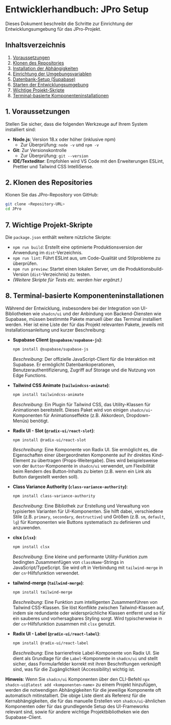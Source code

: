 # Entwicklerhandbuch: JPro Setup

Dieses Dokument beschreibt die Schritte zur Einrichtung der Entwicklungsumgebung für das JPro-Projekt.

## Inhaltsverzeichnis

1.  [Voraussetzungen](#voraussetzungen)
2.  [Klonen des Repositories](#klonen-des-repositories)
3.  [Installation der Abhängigkeiten](#installation-der-abhängigkeiten)
4.  [Einrichtung der Umgebungsvariablen](#einrichtung-der-umgebungsvariablen)
5.  [Datenbank-Setup (Supabase)](#datenbank-setup-supabase)
6.  [Starten der Entwicklungsumgebung](#starten-der-entwicklungsumgebung)
7.  [Wichtige Projekt-Skripte](#wichtige-projekt-skripte)
8.  [Terminal-basierte Komponenteninstallationen](#terminal-basierte-komponenteninstallationen)

## 1. Voraussetzungen

Stellen Sie sicher, dass die folgenden Werkzeuge auf Ihrem System installiert sind:

-   **Node.js**: Version 18.x oder höher (inklusive npm)
    -   Zur Überprüfung: `node -v` und `npm -v`
-   **Git**: Zur Versionskontrolle
    -   Zur Überprüfung: `git --version`
-   **IDE/Texteditor**: Empfohlen wird VS Code mit den Erweiterungen ESLint, Prettier und Tailwind CSS IntelliSense.

## 2. Klonen des Repositories

Klonen Sie das JPro-Repository von GitHub:

```bash
git clone <Repository-URL>
cd JPro
```

## 7. Wichtige Projekt-Skripte

Die `package.json` enthält weitere nützliche Skripte:

-   `npm run build`: Erstellt eine optimierte Produktionsversion der Anwendung im `dist`-Verzeichnis.
-   `npm run lint`: Führt ESLint aus, um Code-Qualität und Stilprobleme zu überprüfen.
-   `npm run preview`: Startet einen lokalen Server, um die Produktionsbuild-Version (`dist`-Verzeichnis) zu testen.
-   *(Weitere Skripte für Tests etc. werden hier ergänzt.)*

## 8. Terminal-basierte Komponenteninstallationen

Während der Entwicklung, insbesondere bei der Integration von UI-Bibliotheken wie `shadcn/ui` und der Anbindung von Backend-Diensten wie Supabase, müssen bestimmte Pakete manuell über das Terminal installiert werden. Hier ist eine Liste der für das Projekt relevanten Pakete, jeweils mit Installationsanleitung und kurzer Beschreibung:

-   **Supabase Client (`@supabase/supabase-js`)**:
    ```bash
    npm install @supabase/supabase-js
    ```
    *Beschreibung*: Der offizielle JavaScript-Client für die Interaktion mit Supabase. Er ermöglicht Datenbankoperationen, Benutzerauthentifizierung, Zugriff auf Storage und die Nutzung von Edge Functions.

-   **Tailwind CSS Animate (`tailwindcss-animate`)**:
    ```bash
    npm install tailwindcss-animate
    ```
    *Beschreibung*: Ein Plugin für Tailwind CSS, das Utility-Klassen für Animationen bereitstellt. Dieses Paket wird von einigen `shadcn/ui`-Komponenten für Animationseffekte (z.B. Akkordeon, Dropdown-Menüs) benötigt.

-   **Radix UI - Slot (`@radix-ui/react-slot`)**:
    ```bash
    npm install @radix-ui/react-slot
    ```
    *Beschreibung*: Eine Komponente von Radix UI. Sie ermöglicht es, die Eigenschaften einer übergeordneten Komponente auf ihr direktes Kind-Element zu übertragen (Props-Weitergabe). Dies wird beispielsweise von der `Button`-Komponente in `shadcn/ui` verwendet, um Flexibilität beim Rendern des Button-Inhalts zu bieten (z.B. wenn ein Link als Button dargestellt werden soll).

-   **Class Variance Authority (`class-variance-authority`)**:
    ```bash
    npm install class-variance-authority
    ```
    *Beschreibung*: Eine Bibliothek zur Erstellung und Verwaltung von typisierten Varianten für UI-Komponenten. Sie hilft dabei, verschiedene Stile (z.B. `primary`, `secondary`, `destructive`) und Größen (z.B. `sm`, `default`, `lg`) für Komponenten wie Buttons systematisch zu definieren und anzuwenden.

-   **clsx (`clsx`)**:
    ```bash
    npm install clsx
    ```
    *Beschreibung*: Eine kleine und performante Utility-Funktion zum bedingten Zusammenfügen von `className`-Strings in JavaScript/TypeScript. Sie wird oft in Verbindung mit `tailwind-merge` in der `cn`-Hilfsfunktion verwendet.

-   **tailwind-merge (`tailwind-merge`)**:
    ```bash
    npm install tailwind-merge
    ```
    *Beschreibung*: Eine Funktion zum intelligenten Zusammenführen von Tailwind CSS-Klassen. Sie löst Konflikte zwischen Tailwind-Klassen auf, indem sie redundante oder widersprüchliche Klassen entfernt und so für ein sauberes und vorhersagbares Styling sorgt. Wird typischerweise in der `cn`-Hilfsfunktion zusammen mit `clsx` genutzt.

-   **Radix UI - Label (`@radix-ui/react-label`)**:
    ```bash
    npm install @radix-ui/react-label
    ```
    *Beschreibung*: Eine barrierefreie Label-Komponente von Radix UI. Sie dient als Grundlage für die `Label`-Komponente in `shadcn/ui` und stellt sicher, dass Formularfelder korrekt mit ihren Beschriftungen verknüpft sind, was für die Zugänglichkeit (Accessibility) wichtig ist.

**Hinweis**: Wenn Sie `shadcn/ui` Komponenten über den CLI-Befehl `npx shadcn-ui@latest add <komponenten-name>` zu einem Projekt hinzufügen, werden die notwendigen Abhängigkeiten für die jeweilige Komponente oft automatisch mitinstalliert. Die obige Liste dient als Referenz für die Kernabhängigkeiten, die für das manuelle Erstellen von `shadcn/ui`-ähnlichen Komponenten oder für das grundlegende Setup des UI-Frameworks relevant sind, sowie für andere wichtige Projektbibliotheken wie den Supabase-Client.